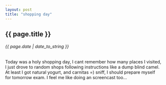```yaml
---
layout: post
title: "shopping day"
---
```


## {{ page.title }}

###### {{ page.date | date_to_string }}

Today was a holy shopping day, I cant remember how many places I visited, I just drove to random shops following instructions like a dump blind camel. At least I got natural yogurt, and carnitas =) sniff, I should prepare myself for tomorrow exam. I feel me like doing an screencast too...
